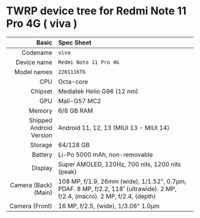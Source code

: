 TWRP device tree for Redmi Note 11 Pro 4G ( viva )
===============================================

| Basic                   | Spec Sheet                                                                                                                     	|
| -----------------------:|:------------------------------------------------------------------------------------------------------------------------------ 	|
| Codename                | `viva`       																													|
| Device name             | `Redmi Note 11 Pro 4G`                                                                                             				|
| Model names             | `2201116TG`                                                 						|
| CPU                     | Octa-core                                                                                                                      	|
| Chipset                 | Mediatek Helio G96 (12 nm)                                                                       								|
| GPU                     | Mali-G57 MC2                                                                                                                   	|
| Memory                  | 6/8 GB RAM                                                                                                                    	|
| Shipped Android Version | Android 11, 12, 13 (MIUI 13 - MIUI 14)                                                                             				|
| Storage                 | 64/128 GB                                                                                                                     	|
| Battery                 | Li-Po 5000 mAh, non-removable                                                                                                	|
| Display                 | Super AMOLED, 120Hz, 700 nits, 1200 nits (peak)                                                       							|
| Camera (Back)(Main)     | 108 MP, f/1.9, 26mm (wide), 1/1.52", 0.7µm, PDAF. 8 MP, f/2.2, 118˚ (ultrawide). 2 MP, f/2.4, (macro). 2 MP, f/2.4, (depth)  	|
| Camera (Front)          | 16 MP, f/2.5, (wide), 1/3.06" 1.0µm                                          													|
